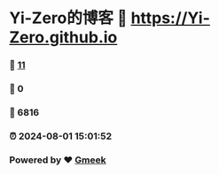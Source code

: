 # Yi-Zero的博客 :link: https://Yi-Zero.github.io 
### :page_facing_up: [11](https://Yi-Zero.github.io/tag.html) 
### :speech_balloon: 0 
### :hibiscus: 6816 
### :alarm_clock: 2024-08-01 15:01:52 
### Powered by :heart: [Gmeek](https://github.com/Meekdai/Gmeek)
